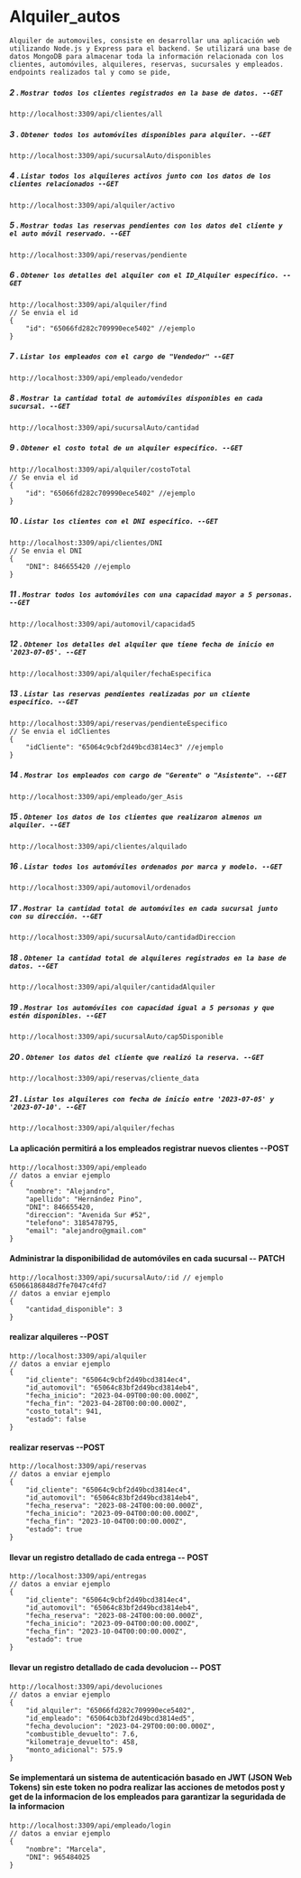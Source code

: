 # Alquiler_autos

`Alquiler de automoviles, consiste en desarrollar una aplicación
web utilizando Node.js y Express para el backend. Se utilizará
una base de datos MongoDB para almacenar toda la información
relacionada con los clientes, automóviles, alquileres, reservas,
sucursales y empleados. endpoints realizados tal y como se pide,`

##### 2 . `Mostrar todos los clientes registrados en la base de datos. --GET`

```nodejs
http://localhost:3309/api/clientes/all
```

##### 3 . `Obtener todos los automóviles disponibles para alquiler. --GET`

```nodejs
http://localhost:3309/api/sucursalAuto/disponibles
```

##### 4 . `Listar todos los alquileres activos junto con los datos de los clientes relacionados --GET`

```nodejs
http://localhost:3309/api/alquiler/activo
```

##### 5 . `Mostrar todas las reservas pendientes con los datos del cliente y el auto móvil reservado. --GET`

```nodejs
http://localhost:3309/api/reservas/pendiente
```

##### 6 . `Obtener los detalles del alquiler con el ID_Alquiler específico. --GET`

```nodejs
http://localhost:3309/api/alquiler/find
// Se envia el id
{
    "id": "65066fd282c709990ece5402" //ejemplo
}
```

##### 7 . `Listar los empleados con el cargo de "Vendedor" --GET`

```nodejs
http://localhost:3309/api/empleado/vendedor
```

##### 8 . `Mostrar la cantidad total de automóviles disponibles en cada sucursal. --GET`

```nodejs
http://localhost:3309/api/sucursalAuto/cantidad
```

##### 9 . `Obtener el costo total de un alquiler específico. --GET`

```nodejs
http://localhost:3309/api/alquiler/costoTotal
// Se envia el id
{
    "id": "65066fd282c709990ece5402" //ejemplo
}
```

##### 10 . `Listar los clientes con el DNI específico. --GET`

```nodejs
http://localhost:3309/api/clientes/DNI
// Se envia el DNI
{
    "DNI": 846655420 //ejemplo
}
```

##### 11 . `Mostrar todos los automóviles con una capacidad mayor a 5 personas. --GET`

```nodejs
http://localhost:3309/api/automovil/capacidad5
```

##### 12 . `Obtener los detalles del alquiler que tiene fecha de inicio en '2023-07-05'. --GET`

```nodejs
http://localhost:3309/api/alquiler/fechaEspecifica
```

##### 13 . `Listar las reservas pendientes realizadas por un cliente específico. --GET`

```nodejs
http://localhost:3309/api/reservas/pendienteEspecifico
// Se envia el idClientes
{
    "idCliente": "65064c9cbf2d49bcd3814ec3" //ejemplo
}
```

##### 14 . `Mostrar los empleados con cargo de "Gerente" o "Asistente". --GET`

```nodejs
http://localhost:3309/api/empleado/ger_Asis
```

##### 15 . `Obtener los datos de los clientes que realizaron almenos un alquiler. --GET`

```nodejs
http://localhost:3309/api/clientes/alquilado
```

##### 16 . `Listar todos los automóviles ordenados por marca y modelo. --GET`

```nodejs
http://localhost:3309/api/automovil/ordenados
```

##### 17 . `Mostrar la cantidad total de automóviles en cada sucursal junto con su dirección. --GET`

```nodejs
http://localhost:3309/api/sucursalAuto/cantidadDireccion
```

##### 18 . `Obtener la cantidad total de alquileres registrados en la base de datos. --GET`

```nodejs
http://localhost:3309/api/alquiler/cantidadAlquiler
```

##### 19 . `Mostrar los automóviles con capacidad igual a 5 personas y que estén disponibles. --GET`

```nodejs
http://localhost:3309/api/sucursalAuto/cap5Disponible
```

##### 20 . `Obtener los datos del cliente que realizó la reserva. --GET`

```nodejs
http://localhost:3309/api/reservas/cliente_data
```

##### 21 . `Listar los alquileres con fecha de inicio entre '2023-07-05' y '2023-07-10'. --GET`

```nodejs
http://localhost:3309/api/alquiler/fechas
```

#### La aplicación permitirá a los empleados registrar nuevos clientes --POST

```nodejs
http://localhost:3309/api/empleado
// datos a enviar ejemplo
{
    "nombre": "Alejandro",
    "apellido": "Hernández Pino",
    "DNI": 846655420,
    "direccion": "Avenida Sur #52",
    "telefono": 3185478795,
    "email": "alejandro@gmail.com"
}
```

#### Administrar la disponibilidad de automóviles en cada sucursal -- PATCH

```nodejs
http://localhost:3309/api/sucursalAuto/:id // ejemplo 65066186848d7fe7047c4fd7
// datos a enviar ejemplo
{
    "cantidad_disponible": 3
}
```

#### realizar alquileres --POST

```nodejs
http://localhost:3309/api/alquiler
// datos a enviar ejemplo
{
    "id_cliente": "65064c9cbf2d49bcd3814ec4",
    "id_automovil": "65064c83bf2d49bcd3814eb4",
    "fecha_inicio": "2023-04-09T00:00:00.000Z",
    "fecha_fin": "2023-04-28T00:00:00.000Z",
    "costo_total": 941,
    "estado": false
}
```

#### realizar reservas --POST

```nodejs
http://localhost:3309/api/reservas
// datos a enviar ejemplo
{
    "id_cliente": "65064c9cbf2d49bcd3814ec4",
    "id_automovil": "65064c83bf2d49bcd3814eb4",
    "fecha_reserva": "2023-08-24T00:00:00.000Z",
    "fecha_inicio": "2023-09-04T00:00:00.000Z",
    "fecha_fin": "2023-10-04T00:00:00.000Z",
    "estado": true
}
```

#### llevar un registro detallado de cada entrega -- POST 

```nodejs
http://localhost:3309/api/entregas
// datos a enviar ejemplo
{
    "id_cliente": "65064c9cbf2d49bcd3814ec4",
    "id_automovil": "65064c83bf2d49bcd3814eb4",
    "fecha_reserva": "2023-08-24T00:00:00.000Z",
    "fecha_inicio": "2023-09-04T00:00:00.000Z",
    "fecha_fin": "2023-10-04T00:00:00.000Z",
    "estado": true
}
```

#### llevar un registro detallado de cada devolucion -- POST 

```nodejs
http://localhost:3309/api/devoluciones
// datos a enviar ejemplo
{
    "id_alquiler": "65066fd282c709990ece5402",
    "id_empleado": "65064cb3bf2d49bcd3814ed5",
    "fecha_devolucion": "2023-04-29T00:00:00.000Z",
    "combustible_devuelto": 7.6,
    "kilometraje_devuelto": 458,
    "monto_adicional": 575.9
}
```

#### Se implementará un sistema de autenticación basado en JWT (JSON Web Tokens) sin este token no podra realizar las acciones de metodos post y get de la informacion de los empleados para garantizar la seguridada de la informacion

```nodejs
http://localhost:3309/api/empleado/login
// datos a enviar ejemplo
{
    "nombre": "Marcela",
    "DNI": 965484025
}
```